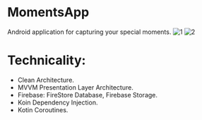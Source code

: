 # MomentsApp

Android application for capturing your special moments.
![1](https://user-images.githubusercontent.com/38116813/141836949-ba02c73f-0e4d-4619-9e14-f3d24c260ff2.jpg)
![2](https://user-images.githubusercontent.com/38116813/141836962-09358dad-a7ac-4dcb-9763-5bd7ba596a3e.jpg)


# Technicality:

- Clean Architecture.
- MVVM Presentation Layer Architecture.
- Firebase: FireStore Database, Firebase Storage.
- Koin Dependency Injection.
- Kotin Coroutines.
